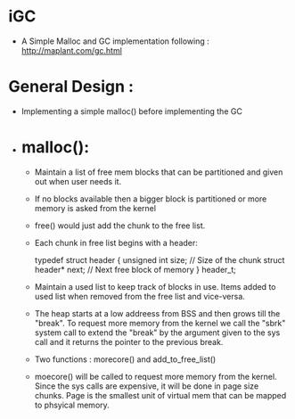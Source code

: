 # iGC
* A Simple Malloc and GC implementation following : http://maplant.com/gc.html


General Design :
==============

* Implementing a simple malloc() before implementing the GC

* malloc():
  ========

  * Maintain a list of free mem blocks that can be partitioned and given out when user needs it.
  * If no blocks available then a bigger block is partitioned or more memory is asked from the kernel
  * free() would just add the chunk to the free list. 
  * Each chunk in free list begins with a header:
      
       typedef struct header {
            unsigned int   size; // Size of the chunk
            struct header* next; // Next free block of memory
       } header_t;
   
   * Maintain a used list to keep track of blocks in use. Items added to used list when removed
     from the free list and vice-versa. 

   * The heap starts at a low addreess from BSS and then grows till the "break". To request more
     memory from the kernel we call the "sbrk" system call to extend the "break" by the argument
     given to the sys call and it returns the pointer to the previous break. 

   * Two functions : morecore() and add_to_free_list()

   * moecore() will be called to request more memory from the kernel. Since the sys calls are 
     expensive, it will be done in page size chunks. Page is the smallest unit of virtual mem
     that can be mapped to phsyical memory. 

  
